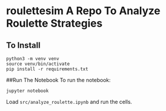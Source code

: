 # roulettesim A Repo To Analyze Roulette Strategies

## To Install
```
python3 -m venv venv
source venv/bin/activate
pip install -r requirements.txt
```

##Run The Notebook
To run the notebook:
```
jupyter notebook
```
Load `src/analyze_roulette.ipynb` and run the cells.
